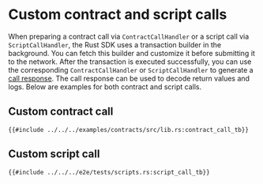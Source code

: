 # Custom contract and script calls

When preparing a contract call via `ContractCallHandler` or a script call via `ScriptCallHandler`, the Rust SDK uses a transaction builder in the background. You can fetch this builder and customize it before submitting it to the network. After the transaction is executed successfully, you can use the corresponding `ContractCallHandler` or `ScriptCallHandler` to generate a [call response](../calling-contracts/call-response.md). The call response can be used to decode return values and logs. Below are examples for both contract and script calls.

## Custom contract call

```rust,ignore
{{#include ../../../examples/contracts/src/lib.rs:contract_call_tb}}
```

## Custom script call

```rust,ignore
{{#include ../../../e2e/tests/scripts.rs:script_call_tb}}
```
